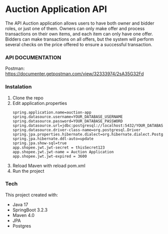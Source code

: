 # Auction Application API

The API Auction application allows users to have both owner and bidder roles, or just one of them. Owners can only make offer and process transactions on their own items, and each item can only have one offer. Bidders can make transactions on all offers, but the system will perform several checks on the price offered to ensure a successful transaction.

### API DOCUMENTATION
Postman: https://documenter.getpostman.com/view/32333974/2sA35G32Fd

### Instalation
1. Clone the repo
2. Edit application.properties
    ```properties
    spring.application.name=auction-app
    spring.datasource.username=YOUR_DATABASE_USERNAME
    spring.datasource.password=YOUR_DATABASE_PASSWORD
    spring.datasource.url=jdbc:postgresql://localhost:5432/YOUR_DATABASE_NAME
    spring.datasource.driver-class-name=org.postgresql.Driver
    spring.jpa.properties.hibernate.dialect=org.hibernate.dialect.PostgreSQLDialect
    spring.jpa.hibernate.ddl-auto=update
    spring.jpa.show-sql=true
    app.shopee.jwt.jwt-secret = thisSecret123
    app.shopee.jwt.jwt-name = Auction Application
    app.shopee.jwt.jwt-expired = 3600
    ```
3. Reload Maven with reload pom.xml
4. Run the project


### Tech
This project created with:
- Java 17
- SpringBoot 3.2.3
- Maven 4.0
- JPA
- Postgres